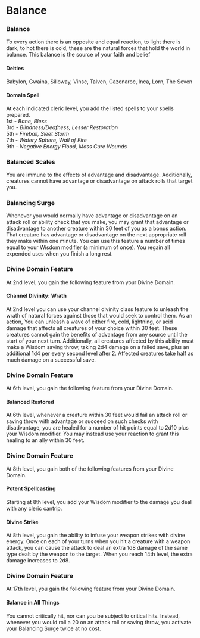 Balance
=======

### Balance

To every action there is an opposite and equal reaction, to light there is dark, to hot there is cold, these are the natural forces that hold the world in balance. This balance is the source of your faith and belief 

#### Deities

Babylon, Gwaina, Silloway, Vinsc, Talven, Gazenaroc, Inca, Lorn, The Seven 

#### Domain Spell

At each indicated cleric level, you add the listed spells to your spells prepared.  
1st - _Bane, Bless_  
3rd - _Blindness/Deafness, Lesser Restoration_  
5th - _Fireball, Sleet Storm_  
7th - _Watery Sphere, Wall of Fire_  
9th - _Negative Energy Flood, Mass Cure Wounds_  

### Balanced Scales

You are immune to the effects of advantage and disadvantage. Additionally, creatures cannot have advantage or disadvantage on attack rolls that target you. 

### Balancing Surge

Whenever you would normally have advantage or disadvantage on an attack roll or ability check that you make, you may grant that advantage or disadvantage to another creature within 30 feet of you as a bonus action. That creature has advantage or disadvantage on the next appropriate roll they make within one minute. You can use this feature a number of times equal to your Wisdom modifier (a minimum of once). You regain all expended uses when you finish a long rest. 

### Divine Domain Feature

At 2nd level, you gain the following feature from your Divine Domain. 

#### Channel Divinity: Wrath

At 2nd level you can use your channel divinity class feature to unleash the wrath of natural forces against those that would seek to control them. As an action, You can unleash a wave of either fire, cold, lightning, or acid damage that affects all creatures of your choice within 30 feet. These creatures cannot gain the benefits of advantage from any source until the start of your next turn. Additionally, all creatures affected by this ability must make a Wisdom saving throw, taking 2d4 damage on a failed save, plus an additional 1d4 per every second level after 2. Affected creatures take half as much damage on a successful save. 

### Divine Domain Feature

At 6th level, you gain the following feature from your Divine Domain. 

#### Balanced Restored

At 6th level, whenever a creature within 30 feet would fail an attack roll or saving throw with advantage or succeed on such checks with disadvantage, you are healed for a number of hit points equal to 2d10 plus your Wisdom modifier. You may instead use your reaction to grant this healing to an ally within 30 feet. 

### Divine Domain Feature

At 8th level, you gain both of the following features from your Divine Domain. 

#### Potent Spellcasting

Starting at 8th level, you add your Wisdom modifier to the damage you deal with any cleric cantrip. 

#### Divine Strike

At 8th level, you gain the ability to infuse your weapon strikes with divine energy. Once on each of your turns when you hit a creature with a weapon attack, you can cause the attack to deal an extra 1d8 damage of the same type dealt by the weapon to the target. When you reach 14th level, the extra damage increases to 2d8. 

### Divine Domain Feature

At 17th level, you gain the following feature from your Divine Domain. 

#### Balance in All Things

You cannot critically hit, nor can you be subject to critical hits. Instead, whenever you would roll a 20 on an attack roll or saving throw, you activate your Balancing Surge twice at no cost.
